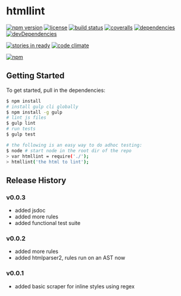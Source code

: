 htmllint
========

[![npm version](http://img.shields.io/npm/v/htmllint.svg?style=flat-square)](https://npmjs.org/package/htmllint)
[![license](http://img.shields.io/npm/l/htmllint.svg?style=flat-square)](https://npmjs.org/package/htmllint)
[![build status](http://img.shields.io/travis/htmllint/htmllint/master.svg?style=flat-square)](https://travis-ci.org/htmllint/htmllint)
[![coveralls](http://img.shields.io/coveralls/htmllint/htmllint.svg?style=flat-square)](https://coveralls.io/r/htmllint/htmllint)
[![dependencies](http://img.shields.io/david/htmllint/htmllint.svg?style=flat-square)](https://david-dm.org/htmllint/htmllint)
[![devDependencies](http://img.shields.io/david/dev/htmllint/htmllint.svg?style=flat-square)](https://david-dm.org/htmllint/htmllint)

[![stories in ready](https://badge.waffle.io/htmllint/htmllint.svg?label=ready&title=Ready)](http://waffle.io/htmllint/htmllint)
[![code climate](http://img.shields.io/codeclimate/github/htmllint/htmllint.svg?style=flat-square)](https://codeclimate.com/github/htmllint/htmllint)

[![npm](https://nodei.co/npm/htmllint.png?mini=true)](https://npmsjs.org/package/htmllint)

Getting Started
---------------

To get started, pull in the dependencies:

```bash
$ npm install
# install gulp cli globally
$ npm install -g gulp
# lint js files
$ gulp lint
# run tests
$ gulp test

# the following is an easy way to do adhoc testing:
$ node # start node in the root dir of the repo
> var htmllint = require('./');
> htmllint('the html to lint');
```

Release History
---------------

### v0.0.3

* added jsdoc
* added more rules
* added functional test suite

### v0.0.2

* added more rules
* added htmlparser2, rules run on an AST now

### v0.0.1

* added basic scraper for inline styles using regex

